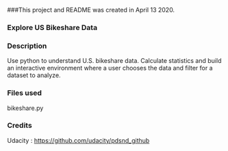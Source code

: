 ###This project and README was created in April 13 2020.

### Explore US Bikeshare Data


### Description
Use python to understand U.S. bikeshare data. Calculate statistics and build an interactive environment where a user chooses the data and filter for a dataset to analyze.

### Files used
bikeshare.py

### Credits
Udacity : https://github.com/udacity/pdsnd_github
